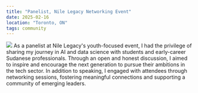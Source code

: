 ```yaml
---
title: "Panelist, Nile Legacy Networking Event"
date: 2025-02-16
location: "Toronto, ON"
tags: community
---
```

![](/images/_MG_7290.jpg)
As a panelist at Nile Legacy's youth-focused event, I had the privilege of sharing my journey in AI and data science with students and early-career Sudanese professionals. Through an open and honest discussion, I aimed to inspire and encourage the next generation to pursue their ambitions in the tech sector. In addition to speaking, I engaged with attendees through networking sessions, fostering meaningful connections and supporting a community of emerging leaders.